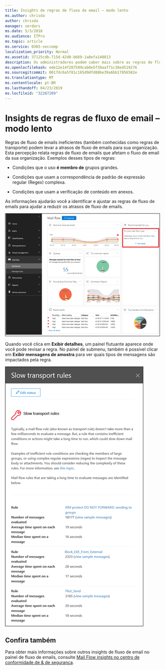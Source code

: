 ```yaml
---
title: Insights de regras de fluxo de email – modo lento
ms.author: chrisda
author: chrisda
manager: serdars
ms.date: 5/3/2018
ms.audience: ITPro
ms.topic: article
ms.service: O365-seccomp
localization_priority: Normal
ms.assetid: 37125cdb-715d-42d0-b669-1a8efa140813
description: Os administradores podem saber mais sobre as regras de fluxo de email lentos no painel de fluxo de emails no centro de conformidade do & de segurança.
ms.openlocfilehash: ede12e14f287599cab0e5f39aaf71c38ed519276
ms.sourcegitcommit: 0017dc6a5f81c165d9dfd88be39a6bb17856582e
ms.translationtype: MT
ms.contentlocale: pt-BR
ms.lasthandoff: 04/23/2019
ms.locfileid: "32267209"
---
```

# <a name="slow-mail-flow-rules-insight"></a>Insights de regras de fluxo de email – modo lento

Regras de fluxo de emails ineficientes (também conhecidas como regras de transporte) podem levar a atrasos de fluxo de emails para sua organização. Esta percepção relata regras de fluxo de emails que afetam o fluxo de email da sua organização. Exemplos desses tipos de regras:

- Condições que o uso **é membro de** grupos grandes.

- Condições que usam a correspondência de padrão de expressão regular (Regex) complexa.

- Condições que usam a verificação de conteúdo em anexos.

As informações ajudarão você a identificar e ajustar as regras de fluxo de emails para ajudar a reduzir os atrasos de fluxo de emails.

![Uma visão mais lenta das regras de fluxo de email no painel de fluxo de emails no centro de conformidade do & de segurança](media/1dd90faa-f065-4b10-8b47-d35dc127fc26.png)

Quando você clica em **Exibir detalhes**, um painel flutuante aparece onde você pode revisar a regra. No painel de submenu, também é possível clicar em **Exibir mensagens de amostra** para ver quais tipos de mensagens são impactados pela regra.

![Painel de subMenu depois de clicar em Exibir detalhes em uma visão geral de regras de fluxo de emails no painel de fluxo de emails](media/2cbd43b7-1f21-4338-a70c-7b50de5c69cd.png)

## <a name="see-also"></a>Confira também

Para obter mais informações sobre outros insights de fluxo de email no painel de fluxo de emails, consulte [Mail Flow insights no centro de conformidade de & de segurança](mail-flow-insights.md).
